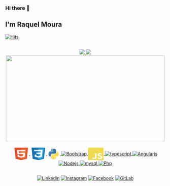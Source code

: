 ### Hi there 👋

## I'm Raquel Moura
[![Hits](https://hits.seeyoufarm.com/api/count/incr/badge.svg?url=https%3A%2F%2Fgithub.com%2FMouraRaquel&count_bg=%236D07C0&title_bg=%23000000&icon=&icon_color=%4716A3&title=Visualiza%C3%A7%C3%B5es&edge_flat=false)](https://github.com/MouraRaquel)
<br><br>

<div align="center">
  <a href="https://github.com/MouraRaquel">
  <img height="180em" src="https://github-readme-stats.vercel.app/api?username=MouraRaquel&bg_color=1,000000,4716A3&title_color=fff&text_color=fff& include_all_commits=true&count_private=true&show_icons=true&icon_color=aa88ff"/>
  <img height="180em" src="https://github-readme-stats.vercel.app/api/top-langs/?username=MouraRaquel&layout=compact&langs_count=7&bg_color=1,4716A3,000000&title_color=fff&text_color=fff"/>
    <img width="500em" height="270em" src="https://gitlab-readme-stats.vercel.app/api?username=MouraRaquel&bg_color=1,000000,4716A3&show_icons=true&theme=buefy&include_all_commits=true&count_private=true&icon_color=aa88ff"/>
</div>
<div style="display: inline_block" align="center"><br>
  <img align="center" alt="HTML" height="40" width="50" src="https://raw.githubusercontent.com/devicons/devicon/master/icons/html5/html5-original.svg">
  <img align="center" alt="CSS" height="40" width="50" src="https://raw.githubusercontent.com/devicons/devicon/master/icons/css3/css3-original.svg">
  <img align="center" alt="rd-Python" height="40" width="40" src="https://raw.githubusercontent.com/devicons/devicon/master/icons/python/python-original.svg">
  <img align="center" alt="Bootstrap" height="40" width="50" src="https://cdn.jsdelivr.net/gh/devicons/devicon/icons/bootstrap/bootstrap-plain-wordmark.svg">
  <img align="center" alt="Js" height="40" width="50" src="https://raw.githubusercontent.com/devicons/devicon/master/icons/javascript/javascript-plain.svg">
  <img align="center" alt="typescript" height="40" width="50" src="https://cdn.jsdelivr.net/gh/devicons/devicon/icons/typescript/typescript-original.svg">
  <img align="center" alt="Angularjs" height="40" width="50" src="https://cdn.jsdelivr.net/gh/devicons/devicon/icons/angularjs/angularjs-original.svg">
  <img align="center" alt="Nodejs" height="40" width="50" src="https://cdn.jsdelivr.net/gh/devicons/devicon/icons/nodejs/nodejs-original.svg">
  <img align="center" alt="mysql" height="40" width="50" src="https://cdn.jsdelivr.net/gh/devicons/devicon/icons/mysql/mysql-original.svg">
  <img align="center" alt="Php" height="40" width="50" src="https://cdn.jsdelivr.net/gh/devicons/devicon/icons/php/php-original.svg">

</div>
  
##
<div align="center">
  
[![Linkedin](https://img.shields.io/badge/-Linkedin-0e76a8?style=for-the-badge&logo=Linkedin&logoColor=white)](https://www.linkedin.com/in/mouraraquel/)
[![Instagram](https://img.shields.io/badge/instagram-E4405F.svg?style=for-the-badge&logo=instagram&logoColor=white)](https://www.instagram.com/raquel.aasm/)
[![Facebook](https://img.shields.io/badge/facebook-005FED.svg?style=for-the-badge&logo=facebook&logoColor=white)](https://www.facebook.com/mouraraquel/)
[![GitLab](https://img.shields.io/badge/gitlab-292961.svg?style=for-the-badge&logo=gitlab&logoColor=white)](https://gitlab.com/MouraRaquel)

<!--
**MouraRaquel/MouraRaquel** is a ✨ _special_ ✨ repository because its `README.md` (this file) appears on your GitHub profile.

Here are some ideas to get you started:

- 🔭 I’m currently working on SEPM
- 🌱 I’m currently learning ...
- 👯 I’m looking to collaborate on ...
- 🤔 I’m looking for help with ...
- 💬 Ask me about ...
- 📫 How to reach me: ...
- 😄 Pronouns: ...
- ⚡ Fun fact: ...
-->
